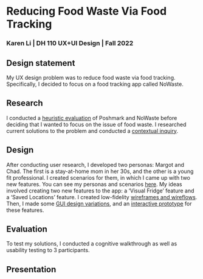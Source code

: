 # Reducing Food Waste Via Food Tracking
### Karen Li | DH 110 UX+UI Design | Fall 2022

## Design statement
My UX design problem was to reduce food waste via food tracking. Specifically, I decided to focus on a food tracking app called NoWaste. 

## Research 
I conducted a [heuristic evaluation](https://github.com/karegg/DH110/blob/main/Assignment01/README.md) of Poshmark and NoWaste before deciding that I wanted to focus on the issue of food waste. I researched current solutions to the problem and conducted a [contextual inquiry](https://github.com/karegg/DH110/blob/main/Assignment03/README.md).

## Design
After conducting user research, I developed two personas: Margot and Chad. The first is a stay-at-home mom in her 30s, and the other is a young fit professional. I created scenarios for them, in which I came up with two new features. You can see my personas and scenarios [here](https://github.com/karegg/DH110/blob/main/Assignment04/README.md). My ideas involved creating two new features to the app: a ‘Visual Fridge’ feature and a ‘Saved Locations’ feature. I created low-fidelity [wireframes and wireflows](https://github.com/karegg/DH110/blob/main/Assignment05/README.md). Then, I made some [GUI design variations](https://github.com/karegg/DH110/blob/main/Assignment06/README.md), and an [interactive prototype](https://github.com/karegg/DH110/blob/main/Assignment07/README.md) for these features.

## Evaluation
To test my solutions, I conducted a cognitive walkthrough as well as usability testing to 3 participants. 

## Presentation

